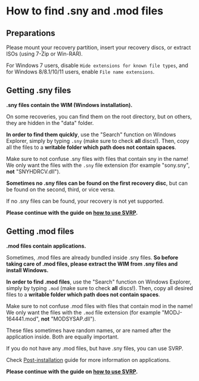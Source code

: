 # How to find .sny and .mod files

## Preparations

Please mount your recovery partition, insert your recovery discs, or extract ISOs (using 7-Zip or Win-RAR).

For Windows 7 users, disable `Hide extensions for known file types`, and for Windows 8/8.1/10/11 users, enable `File name extensions`.

## Getting .sny files

**.sny files contain the WIM (Windows installation).**

On some recoveries, you can find them on the root directory, but on others, they are hidden in the "data" folder.

**In order to find them quickly**, use the "Search" function on Windows Explorer, simply by typing `.sny` (make sure to check **all** discs!). 
Then, copy all the files to a **writable folder which path does not contain spaces**.

Make sure to not confuse .sny files with files that contain sny in the name! We only want the files with the `.sny` file extension (for example "sony.sny", **not** "SNYHDRCV.dll").

**Sometimes no .sny files can be found on the first recovery disc**, but can be found on the second, third, or vice versa. 

If no .sny files can be found, your recovery is not yet supported.

**Please continue with the guide on [how to use SVRP](https://github.com/Vir0z4/svrp/wiki/How-to-use-SVRP-(GUI-version)).**

## Getting .mod files

**.mod files contain applications.**

Sometimes, .mod files are already bundled inside .sny files. **So before taking care of .mod files, please extract the WIM from .sny files and install Windows.**

**In order to find .mod files**, use the "Search" function on Windows Explorer, simply by typing `.mod` (make sure to check **all** discs!). 
Then, copy all desired files to a **writable folder which path does not contain spaces**.

Make sure to not confuse .mod files with files that contain mod in the name! We only want the files with the `.mod` file extension (for example "MODJ-164441.mod", **not** "MODSYSAP.dll").

These files sometimes have random names, or are named after the application inside. Both are equally important.

If you do not have any .mod files, but have .sny files, you can use SVRP.

Check [Post-installation](https://github.com/Vir0z4/svrp/wiki/Post-installation) guide for more information on applications.

**Please continue with the guide on [how to use SVRP](https://github.com/Vir0z4/svrp/wiki/How-to-use-SVRP-(GUI-version)).**
